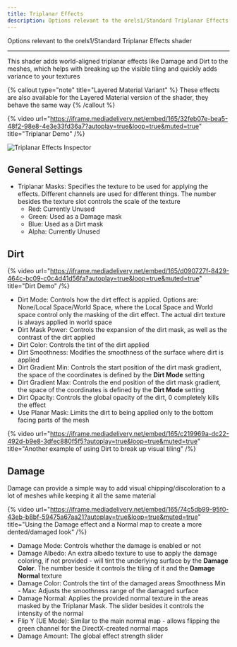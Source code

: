 ```yaml
---
title: Triplanar Effects
description: Options relevant to the orels1/Standard Triplanar Effects shader
---
```


Options relevant to the orels1/Standard Triplanar Effects shader

---

This shader adds world-aligned triplanar effects like Damage and Dirt to the meshes, which helps with breaking up the visible tiling and quickly adds variance to your textures

{% callout type="note" title="Layered Material Variant" %}
These effects are also available for the Layered Material version of the shader, they behave the same way
{% /callout %}

{% video url="https://iframe.mediadelivery.net/embed/165/32feb07e-bea5-48f2-98e8-4e3e33fd36a7?autoplay=true&loop=true&muted=true" title="Triplanar Demo" /%}

![Triplanar Effects Inspector](/img/docs/orl-standard/triplanar-effects/triplanar-effects-inspector.png "Triplanar Effects Inspector")

## General Settings

- Triplanar Masks: Specifies the texture to be used for applying the effects. Different channels are used for different things. The number besides the texture slot controls the scale of the texture
  - Red: Currently Unused
  - Green: Used as a Damage mask
  - Blue: Used as a Dirt mask
  - Alpha: Currently Unused

## Dirt

{% video url="https://iframe.mediadelivery.net/embed/165/d090727f-8429-464c-bc09-c0c4d41d56fa?autoplay=true&loop=true&muted=true" title="Dirt Demo" /%}

- Dirt Mode: Controls how the dirt effect is applied. Options are: None/Local Space/World Space, where the Local Space and World space control only the masking of the dirt effect. The actual dirt texture is always applied in world space
- Dirt Mask Power: Controls the expansion of the dirt mask, as well as the contrast of the dirt applied
- Dirt Color: Controls the tint of the dirt applied
- Dirt Smoothness: Modifies the smoothness of the surface where dirt is applied
- Dirt Gradient Min: Controls the start position of the dirt mask gradient, the space of the coordinates is defined by the **Dirt Mode** setting
- Dirt Gradient Max: Controls the end position of the dirt mask gradient, the space of the coordinates is defined by the **Dirt Mode** setting
- Dirt Opacity: Controls the global opacity of the dirt, 0 completely kills the effect
- Use Planar Mask: Limits the dirt to being applied only to the bottom facing parts of the mesh

{% video url="https://iframe.mediadelivery.net/embed/165/c219969a-dc22-492d-b9e8-3dfec880f5f5?autoplay=true&loop=true&muted=true" title="Another example of using Dirt to break up visual tiling" /%}

## Damage

Damage can provide a simple way to add visual chipping/discoloration to a lot of meshes while keeping it all the same material

{% video url="https://iframe.mediadelivery.net/embed/165/74c5db99-95f0-43eb-b8bf-59475a67aa21?autoplay=true&loop=true&muted=true" title="Using the Damage effect and a Normal map to create a more dented/damaged look" /%}

- Damage Mode: Controls whether the damage is enabled or not
- Damage Albedo: An extra albedo texture to use to apply the damage coloring, if not provided - will tint the underlying surface by the **Damage Color**. The number beside it controls the tiling of it and the **Damage Normal** texture
- Damage Color: Controls the tint of the damaged areas
Smoothness Min - Max: Adjusts the smoothness range of the damaged surface
- Damage Normal: Applies the provided normal texture in the areas masked by the Triplanar Mask. The slider besides it controls the intensity of the normal
- Flip Y (UE Mode): Similar to the main normal map - allows flipping the green channel for the DirectX-created normal maps
- Damage Amount: The global effect strength slider